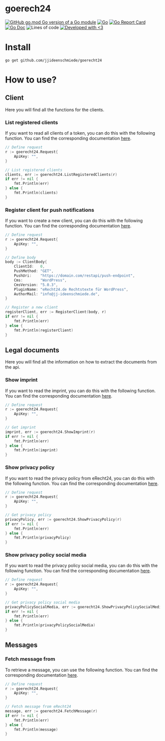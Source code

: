 # goerech24

[![GitHub go.mod Go version of a Go module](https://img.shields.io/github/go-mod/go-version/jjideenschmiede/goerecht24.svg)](https://golang.org/) [![Go](https://github.com/jjideenschmiede/goerech24/actions/workflows/go.yml/badge.svg)](https://github.com/jjideenschmiede/goerech24/actions/workflows/go.yml) [![Go Report Card](https://goreportcard.com/badge/github.com/jjideenschmiede/goerecht24)](https://goreportcard.com/report/github.com/jjideenschmiede/goerecht24) [![Go Doc](https://godoc.org/github.com/jjideenschmiede/goerecht24?status.svg)](https://pkg.go.dev/github.com/jjideenschmiede/goerecht24) ![Lines of code](https://img.shields.io/tokei/lines/github/jjideenschmiede/goerecht24) [![Developed with <3](https://img.shields.io/badge/Developed%20with-%3C3-19ABFF)](https://jj-dev.de/)

# Install

```console
go get github.com/jjideenschmiede/goerecht24
```

# How to use?

## Client

Here you will find all the functions for the clients.

### List registered clients

If you want to read all clients of a token, you can do this with the following function. You can find the corresponding documentation [here](https://docs.api.e-recht24.de/#/Client/eRecht24%5CApi%5CControllers%5Cv1%5CClientController%3A%3AlistClients).

```go
// Define request
r := goerecht24.Request{
    ApiKey: "",
}

// List registered clients
clients, err := goerecht24.ListRegisteredClients(r)
if err != nil {
    fmt.Println(err)
} else {
    fmt.Println(clients)
}
```

### Register client for push notifications

If you want to create a new client, you can do this with the following function. You can find the corresponding documentation [here](https://docs.api.e-recht24.de/#/Client/post_v1_clients).

```go
// Define request
r := goerecht24.Request{
    ApiKey: "",
}

// Define body
body := ClientBody{
    ClientId:   0,
    PushMethod: "GET",
    PushUri:    "https://domain.com/restapi/push-endpoint",
    Cms:        "WordPress",
    CmsVersion: "5.0.3",
    PluginName: "eRecht24.de Rechtstexte für WordPress",
    AuthorMail: "info@jj-ideenschmiede.de",
}

// Register a new client
registerClient, err := RegisterClient(body, r)
if err != nil {
    fmt.Println(err)
} else {
    fmt.Println(registerClient)
}
```

## Legal documents

Here you will find all the information on how to extract the documents from the api.

### Show imprint

If you want to read the imprint, you can do this with the following function. You can find the corresponding documentation [here](https://docs.api.e-recht24.de/#/Legal%20documents/get_v1_imprint).

```go
// Define request
r := goerecht24.Request{
    ApiKey: "",
}

// Get imprint
imprint, err := goerecht24.ShowImprint(r)
if err != nil {
    fmt.Println(err)
} else {
    fmt.Println(imprint)
}
```

### Show privacy policy

If you want to read the privacy policy from eRecht24, you can do this with the following function. You can find the corresponding documentation [here](https://docs.api.e-recht24.de/#/Legal%20documents/get_v1_privacyPolicy).

```go
// Define request
r := goerecht24.Request{
    ApiKey: "",
}

// Get privacy policy
privacyPolicy, err := goerecht24.ShowPrivacyPolicy(r)
if err != nil {
    fmt.Println(err)
} else {
    fmt.Println(privacyPolicy)
}
```

### Show privacy policy social media

If you want to read the privacy policy social media, you can do this with the following function. You can find the corresponding documentation [here](https://docs.api.e-recht24.de/#/Legal%20documents/get_v1_privacyPolicySocialMedia).

```go
// Define request
r := goerecht24.Request{
    ApiKey: "",
}

// Get privacy policy social media
privacyPolicySocialMedia, err := goerecht24.ShowPrivacyPolicySocialMedia(r)
if err != nil {
    fmt.Println(err)
} else {
    fmt.Println(privacyPolicySocialMedia)
}
```

## Messages

### Fetch message from 

To retrieve a message, you can use the following function. You can find the corresponding documentation [here](https://docs.api.e-recht24.de/#/Messages/get_v1_message).

```go
// Define request
r := goerecht24.Request{
    ApiKey: "",
}

// Fetch message from eRecht24
message, err := goerecht24.FetchMessage(r)
if err != nil {
    fmt.Println(err)
} else {
    fmt.Println(message)
}
```